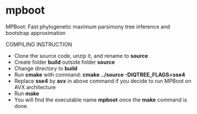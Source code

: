 # mpboot
MPBoot: Fast phylogenetic maximum parsimony tree inference and bootstrap approximation

COMPILING INSTRUCTION
* Clone the source code, unzip it, and rename to **source**
* Create folder **build** outside folder **source**
* Change directory to **build**
* Run **cmake** with command: **cmake ../source -DIQTREE_FLAGS=sse4**
* Replace **sse4** by **avx** in above command if you decide to run MPBoot on AVX architecture
* Run **make**
* You will find the executable name **mpboot** once the **make** command is done.
